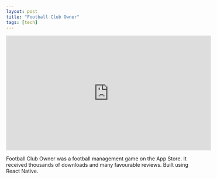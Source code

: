 ```yaml
---
layout: post
title: "Football Club Owner"
tags: [tech]
---
```


<div class='embed-container'>
<iframe width="560" height="315" src="https://www.youtube.com/embed/aqB0QcWy5QY" title="YouTube video player" frameborder="0" allow="accelerometer; autoplay; clipboard-write; encrypted-media; gyroscope; picture-in-picture" allowfullscreen></iframe></div>

Football Club Owner was a football management game on the App Store. It received thousands of downloads and many favourable reviews. Built using React Native.
